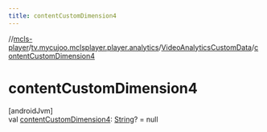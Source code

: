```yaml
---
title: contentCustomDimension4
---
```

//[mcls-player](../../../index.html)/[tv.mycujoo.mclsplayer.player.analytics](../index.html)/[VideoAnalyticsCustomData](index.html)/[contentCustomDimension4](content-custom-dimension4.html)



# contentCustomDimension4



[androidJvm]\
val [contentCustomDimension4](content-custom-dimension4.html): [String](https://kotlinlang.org/api/latest/jvm/stdlib/kotlin/-string/index.html)? = null




